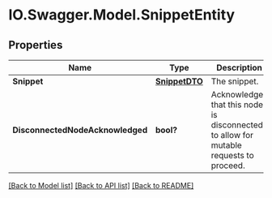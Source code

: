 # IO.Swagger.Model.SnippetEntity
## Properties

Name | Type | Description | Notes
------------ | ------------- | ------------- | -------------
**Snippet** | [**SnippetDTO**](SnippetDTO.md) | The snippet. | [optional] 
**DisconnectedNodeAcknowledged** | **bool?** | Acknowledges that this node is disconnected to allow for mutable requests to proceed. | [optional] 

[[Back to Model list]](../README.md#documentation-for-models) [[Back to API list]](../README.md#documentation-for-api-endpoints) [[Back to README]](../README.md)

